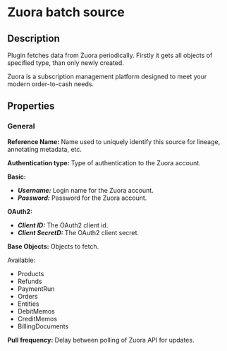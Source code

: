 # Zuora batch source

Description
-----------
Plugin fetches data from Zuora periodically. Firstly it gets all objects
of specified type, than only newly created.
 
Zuora is a subscription management platform designed to meet your
modern order-to-cash needs.
 
Properties
----------
### General

**Reference Name:** Name used to uniquely identify this source for lineage, annotating metadata, etc.

**Authentication type:** Type of authentication to the Zuora account.

**Basic:**

- ***Username:*** Login name for the Zuora account.
- ***Password:*** Password for the Zuora account.

**OAuth2:**
- ***Client ID:*** The OAuth2 client id.
- ***Client SecretD:*** The OAuth2 client secret.

**Base Objects:** Objects to fetch.

Available:
- Products
- Refunds
- PaymentRun
- Orders
- Entities
- DebitMemos
- CreditMemos
- BillingDocuments

**Pull frequency:** Delay between polling of Zuora API for updates.








